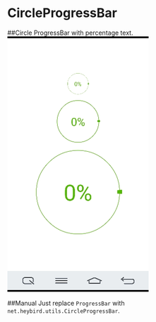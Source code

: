 # CircleProgressBar
##Circle ProgressBar with percentage text.
![](https://github.com/yummykwok/CircleProgressBar/blob/master/demo.gif)

##Manual
Just replace `ProgressBar` with `net.heybird.utils.CircleProgressBar`.

